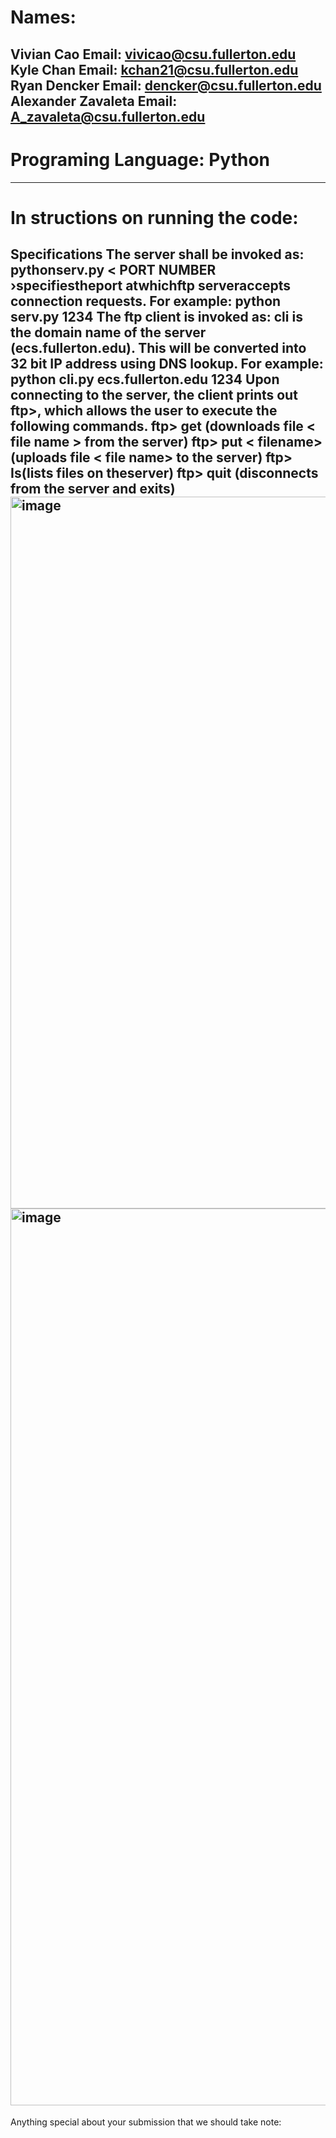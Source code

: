 # Names:
Vivian Cao         Email: vivicao@csu.fullerton.edu 
Kyle Chan          Email: kchan21@csu.fullerton.edu
Ryan Dencker       Email: dencker@csu.fullerton.edu
Alexander Zavaleta Email: A_zavaleta@csu.fullerton.edu
-----------------------------------------------------------------------------------------------------------------------------------------------------------------------------------------
# Programing Language: Python
-----------------------------------------------------------------------------------------------------------------------------------------------------------------------------------------
# In structions on running the code:
Specifications
The server shall be invoked as:
pythonserv.py<PORTNUMBER>
< PORT NUMBER ›specifiestheport atwhichftp serveraccepts connection requests.
For example: python serv.py 1234
The ftp client is invoked as:
cli <server machine> <server port>
<server machine> is the domain name of the server (ecs.fullerton.edu). This will be converted into 32 bit IP address using DNS lookup. For example: python cli.py ecs.fullerton.edu 1234
Upon connecting to the server, the client prints out ftp>, which allows the user to execute the following commands.
ftp> get <file name > (downloads file < file name > from the server) ftp> put < filename> (uploads file < file name> to the server)
ftp> Is(lists files on theserver)
ftp> quit (disconnects from the server and exits)
<img width="1139" alt="image" src="https://github.com/K4le21/CPSC-471/assets/70111655/14623cf4-ab84-49e2-a450-688b3e686cdb">
<img width="1435" alt="image" src="https://github.com/K4le21/CPSC-471/assets/70111655/521f7c9e-d2e1-4927-901f-9393e85ece25">
-----------------------------------------------------------------------------------------------------------------------------------------------------------------------------------------
Anything special about your submission that we should take note:


